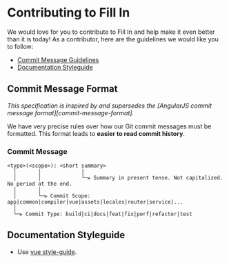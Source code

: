 # Contributing to Fill In

We would love for you to contribute to Fill In and help make it even better than it is today!
As a contributor, here are the guidelines we would like you to follow:

- [Commit Message Guidelines](#commit)
- [Documentation Styleguide](#styleguide)

## <a name="commit"></a> Commit Message Format

_This specification is inspired by and supersedes the [AngularJS commit message format][commit-message-format]._

We have very precise rules over how our Git commit messages must be formatted.
This format leads to **easier to read commit history**.

### <a name="commit-message"></a>Commit Message

```
<type>(<scope>): <short summary>
  │       │             │
  │       │             └─⫸ Summary in present tense. Not capitalized. No period at the end.
  │       │
  │       └─⫸ Commit Scope: app|common|compiler|vue|assets|locales|router|service|...
  │
  └─⫸ Commit Type: build|ci|docs|feat|fix|perf|refactor|test
```

## <a name="styleguide"></a> Documentation Styleguide

- Use [vue style-guide](https://v3.vuejs.org/style-guide/).
